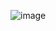 
![image](https://github.com/Arias08426/AbstractFactory/assets/119437718/2dfa62ac-eedf-46db-a624-cc195e28fdce)
